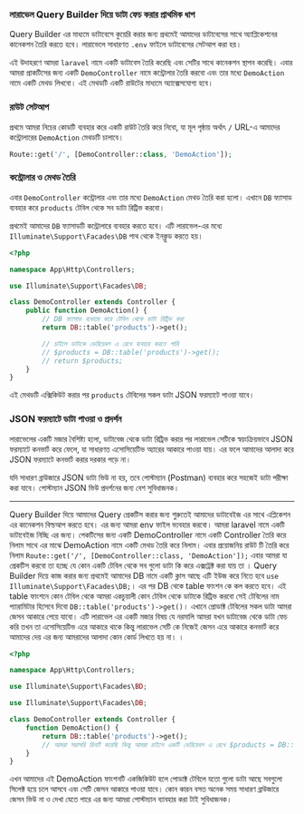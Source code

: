 ### লারাভেল Query Builder দিয়ে ডাটা ফেচ করার প্রাথমিক ধাপ

Query Builder এর মাধ্যমে ডাটাবেসে কুয়েরি করার জন্য প্রথমেই আমাদের ডাটাবেসের সাথে অ্যাপ্লিকেশনের কানেকশন তৈরি করতে হবে। লারাভেলে সাধারণত `.env` ফাইলে ডাটাবেসের সেটআপ করা হয়।

এই উদাহরণে আমরা `laravel` নামে একটি ডাটাবেস তৈরি করেছি এবং সেটির সাথে কানেকশন স্থাপন করেছি। এবার আমরা প্রাকটিসের জন্য একটি `DemoController` নামে কন্ট্রোলার তৈরি করবো এবং তার মধ্যে `DemoAction` নামে একটি মেথড লিখবো। এই মেথডটি একটি রাউটের মাধ্যমে অ্যাক্সেসযোগ্য হবে।

### রাউট সেটআপ

প্রথমে আমরা নিচের কোডটি ব্যবহার করে একটি রাউট তৈরি করে নিবো, যা মূল পৃষ্ঠায় অর্থাৎ `/` URL-এ আমাদের কন্ট্রোলারের `DemoAction` মেথডটি চালাবে।

```php
Route::get('/', [DemoController::class, 'DemoAction']);
```

### কন্ট্রোলার ও মেথড তৈরি

এবার `DemoController` কন্ট্রোলার এবং তার মধ্যে `DemoAction` মেথড তৈরি করা হলো। এখানে `DB` ফ্যাসাড ব্যবহার করে `products` টেবিল থেকে সব ডাটা রিট্রিভ করবো।

প্রথমেই আমাদের `DB` ফ্যাসাডটি কন্ট্রোলারে ব্যবহার করতে হবে। এটি লারাভেল-এর মধ্যে `Illuminate\Support\Facades\DB` পাথ থেকে ইনক্লুড করতে হয়।

```php
<?php

namespace App\Http\Controllers;

use Illuminate\Support\Facades\DB;

class DemoController extends Controller {
    public function DemoAction() {
        // DB ফ্যাসাড ব্যবহার করে টেবিল থেকে ডাটা রিট্রিভ করা
        return DB::table('products')->get();

        // চাইলে ডাটাকে ভেরিয়েবল এ রেখে ব্যবহার করতে পারি
        // $products = DB::table('products')->get();
        // return $products;
    }
}
```

এই মেথডটি এক্সিকিউট করার পর `products` টেবিলের সকল ডাটা JSON ফরম্যাটে পাওয়া যাবে।

### JSON ফরম্যাটে ডাটা পাওয়া ও প্রদর্শন

লারাভেলের একটি মজার বৈশিষ্ট্য হলো, ডাটাবেজ থেকে ডাটা রিট্রিভ করার পর লারাভেল সেটিকে স্বয়ংক্রিয়ভাবে JSON ফরম্যাটে কনভার্ট করে ফেলে, যা সাধারণত এসোসিয়েটিভ অ্যারের আকারে পাওয়া যায়। এর ফলে আমাদের আলাদা করে JSON ফরম্যাটে কনভার্ট করার দরকার পড়ে না।

যদি সাধারণ ব্রাউজারে JSON ডাটা ভিউ না হয়, তবে পোস্টম্যান (Postman) ব্যবহার করে সহজেই ডাটা পরীক্ষা করা যাবে। পোস্টম্যান JSON ভিউ প্রদর্শনের জন্য বেশ সুবিধাজনক।

---

Query Builder দিয়ে আমাদের Query প্রেকটিস করার জন্য শুরুতেই আমাদের ডাটাবেইজ এর সাথে এপ্লিকেশন এর কানেকশন বিল্ডআপ করতে হবে। এর জন্য আমরা env ফাইল ভ্যবহার করবো। আমরা laravel নামে একটি ডাটাবেইজ নিচ্ছি এর জন্য। পেকটিসের জন্য একটি DemoController নামে একটি Controller তৈরি করে নিলাম সাথে এর মাঝে DemoAction নামে একটি মেথড তৈরি করে নিলাম। এবার প্রয়োজনিয় রাউট টি তৈরি করে নিলাম `Route::get('/', [DemoController::class, 'DemoAction']);` এবার আমরা যা প্রেকটিস করবো তা হচ্ছে যে কোন একটি টেবিল থেকে সব গুলো ডাটা কি করে এক্সট্রেক্ট করা যায় তা । Query Builder দিয়ে কাজ করার জন্য প্রথমেই আমাদের DB নামে একটি ক্লাস আছে এটি ইউজ করে নিতে হবে `use Illuminate\Support\Facades\DB;`। এর পর DB থেকে table ফাংশন কে কল করতে হবে। এই table ফাংশনে কোন টেবিল থেকে আমরা একচুয়ালী কোন টেবিল থেকে ডাটাকে রিট্রিভ করবো সেই টেবিলের নাম প্যারামিটার হিসেবে দিবো `DB::table('products')->get()`। এখানে প্রোডাক্ট টেবিলের সকল ডাটা আমরা জেসন আকারে পেয়ে যাবো। এটি লারাভেল এর একটি মজার বিষয় যে নরমালি আমরা যখন ডাটাবেজ থেকে ডাটা ফেচ করি তখন তা এসোসিয়েটিভ এরে আকারে থাকে কিন্তু লারাভেল সেটি কে নিজেই জেসন এরে আকারে কনভার্ট করে আমাদের দেয় এর জন্য আমরাদের আলাদা কোন কোর্ড লিখতে হয় না। ।

```php
<?php

namespace App\Http\Controllers;

use Illuminate\Support\Facades\BD;

use Illuminate\Support\Facades\DB;

class DemoController extends Controller {
    function DemoAction() {
        return DB::table('products')->get();
        // আমরা সরাসরি রিনার্ট করেছি কিন্তু আমরা চাইলে একটি ভেরিয়েবল এ রেখে $products = DB::table('products')->get(); সেই ভেরিয়েবল কে রিটার্ন করতে পারি return $products;
    }
}
```

এখন আমাদের এই DemoAction ফাংশনটি একজিকিউট হলে পোডাক্ট টেবিলে যতো গুলো ডাটা আছে সবগুলো সিলেক্ট হয়ে চলে আসবে এবং সেটি জেসন আকারে পাওয়া যাবে। কোন কারন বসত অনেক সময় সাধারণ ব্রাউজারে জেসন ভিউ না ও দেখা যেতে পারে এর জন্য আমরা পোস্টম্যান ব্যাবহার করা টাই সুবিধাজনক।
